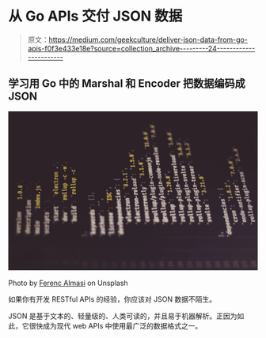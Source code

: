 # 从 Go APIs 交付 JSON 数据

> 原文：<https://medium.com/geekculture/deliver-json-data-from-go-apis-f0f3e433e18e?source=collection_archive---------24----------------------->

## 学习用 Go 中的 Marshal 和 Encoder 把数据编码成 JSON

![](img/58c6d55845ae44347955b553f656a4bf.png)

Photo by [Ferenc Almasi](https://unsplash.com/@flowforfrank?utm_source=unsplash&utm_medium=referral&utm_content=creditCopyText) on Unsplash

如果你有开发 RESTful APIs 的经验，你应该对 JSON 数据不陌生。

JSON 是基于文本的、轻量级的、人类可读的，并且易于机器解析。正因为如此，它很快成为现代 web APIs 中使用最广泛的数据格式之一。